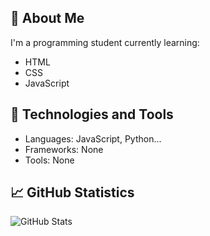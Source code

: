## 🚀 About Me

I'm a programming student currently learning:
- HTML
- CSS
- JavaScript

## 🔧 Technologies and Tools

- Languages: JavaScript, Python...
- Frameworks: None
- Tools: None

## 📈 GitHub Statistics

![GitHub Stats](https://github-readme-stats.vercel.app/api?username=Daffant&show_icons=true&theme=radical)
